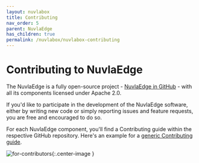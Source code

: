 ```yaml
---
layout: nuvlabox
title: Contributing
nav_order: 5
parent: NuvlaEdge
has_children: true
permalink: /nuvlabox/nuvlabox-contributing
---
```


Contributing to NuvlaEdge
========

The NuvlaEdge is a fully open-source project - [NuvlaEdge in GitHub](https://github.com/nuvlaedge/) - with all its components licensed under Apache 2.0.

If you'd like to participate in the development of the NuvlaEdge software, either by writing new code or simply reporting issues and feature requests, you are free and encouraged to do so. 

For each NuvlaEdge component, you'll find a Contributing guide within the respective GitHub repository. Here's an example for a [generic Contributing guide](https://github.com/nuvlaedge/agent/blob/main/CONTRIBUTING.md).

![for-contributors](/assets/img/uncle-sam.png){:.center-image }
